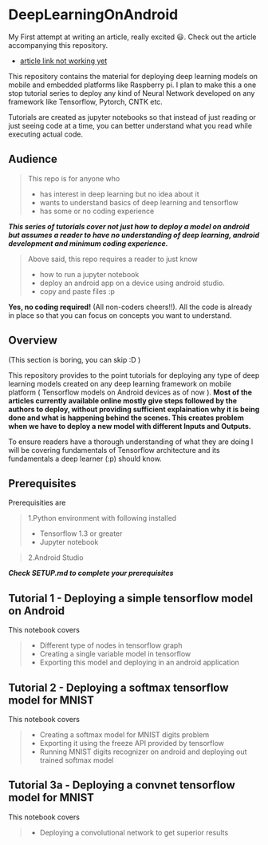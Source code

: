 
# DeepLearningOnAndroid 

My First attempt at writing an article, really excited :smiley:. Check out the article accompanying this repository.
 * [article link not working yet](http://www.google.com)

This repository contains the material for deploying deep learning models on mobile and embedded platforms like Raspberry pi. I plan to make this a one stop tutorial series to deploy any kind of Neural Network developed on any framework like Tensorflow, Pytorch, CNTK etc.

Tutorials are created as jupyter notebooks so that instead of just reading or just seeing code at a time, you can better understand what you read while executing actual code. 

## Audience 
>This repo is for anyone who 
>* has interest in deep learning but no idea about it
>* wants to understand basics of deep learning and tensorflow
>* has some or no coding experience


***This series of tutorials cover not just how to deploy a model on android but assumes a reader to have no understanding of deep learning, android development and minimum coding experience.***

>Above said, this repo requires a reader to just know 
>* how to run a jupyter notebook 
>* deploy an android app on a device using android studio.
>* copy and paste files :p

**Yes, no coding required!** (All non-coders cheers!!). All the code is already in place so that you can focus on concepts you want to understand.



## Overview
(This section is boring, you can skip :D )

This repository provides to the point tutorials for deploying any type of deep learning models created on any deep learning framework on mobile platform ( Tensorflow models on Android devices as of now ). **Most of the articles currently available online mostly give steps followed by the authors to deploy, without providing sufficient explaination why it is being done and what is happening behind the scenes. This creates problem when we have to deploy a new model with different Inputs and Outputs.**

To ensure readers have a thorough understanding of what they are doing I will be covering fundamentals of Tensorflow architecture and its fundamentals a deep learner (:p) should know.



## Prerequisites
Prerequisities are 
>1.Python environment with following installed
>* Tensorflow 1.3 or greater
>* Jupyter notebook

>2.Android Studio

***Check SETUP.md to complete your prerequisites***

## Tutorial 1 - Deploying a simple tensorflow model on Android
This notebook covers
>* Different type of nodes in tensorflow graph
>* Creating a single variable model in tensorflow
>* Exporting this model and deploying in an android application

## Tutorial 2 - Deploying a softmax tensorflow model for MNIST
This notebook covers
>* Creating a softmax model for MNIST digits problem
>* Exporting it using the freeze API provided by tensorflow
>* Running MNIST digits recognizer on android and deploying out trained softmax model

## Tutorial 3a - Deploying a convnet tensorflow model for MNIST
This notebook covers
>* Deploying a convolutional network to get superior results
